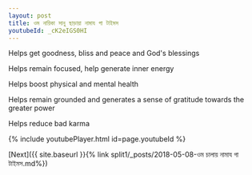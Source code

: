 ```yaml
---
layout: post
title: ওম নায়িকা সানু ছাড়ায়া নামায গা টাইমস
youtubeId: _cK2eIGS0HI
---
```

 
 
Helps get goodness, bliss and peace and God's blessings
 
Helps remain focused, help generate inner energy 
 
Helps boost physical and mental health 
 
Helps remain grounded and generates a sense of gratitude towards the greater power 
 
Helps reduce bad karma
 
 
 
 


{% include youtubePlayer.html id=page.youtubeId %}
 
[Next]({{ site.baseurl }}{% link  split1/_posts/2018-05-08-ওম চালায় নামায গা টাইমস.md%})
 
